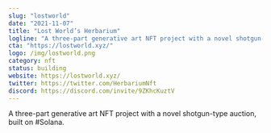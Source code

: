 ```yaml
---
slug: "lostworld"
date: "2021-11-07"
title: "Lost World’s Herbarium"
logline: "A three-part generative art NFT project with a novel shotgun-type auction, built on #Solana."
cta: "https://lostworld.xyz/"
logo: /img/lostworld.png
category: nft
status: building
website: https://lostworld.xyz/
twitter: https://twitter.com/HerbariumNft
discord: https://discord.com/invite/9ZKhcKuztV
---
```


A three-part generative art NFT project with a novel shotgun-type auction, built on #Solana.
